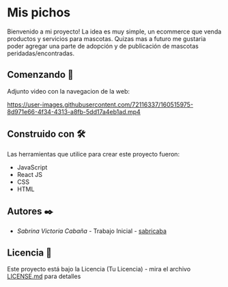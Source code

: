 # Mis pichos
Bienvenido a mi proyecto! La idea es muy simple, un ecommerce que venda productos y servicios para mascotas. Quizas mas a futuro me gustaria poder agregar una parte de adopción y de publicación de mascotas peridadas/encontradas.

## Comenzando 🚀
Adjunto video con la navegacion de la web:

https://user-images.githubusercontent.com/72116337/160515975-8d971e66-4f34-4313-a8fb-5dd17a4eb1ad.mp4


## Construido con 🛠️
Las herramientas que utilice para crear este proyecto fueron:
* JavaScript
* React JS
* CSS
* HTML 


## Autores ✒️
* *Sabrina Victoria Cabaña* - Trabajo Inicial - [sabricaba](https://github.com/sabricaba)

## Licencia 📄
Este proyecto está bajo la Licencia (Tu Licencia) - mira el archivo [LICENSE.md](LICENSE.md) para detalles



